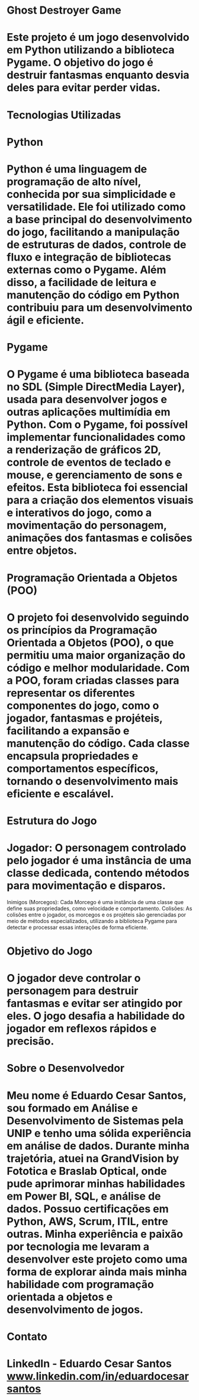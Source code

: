 # Ghost Destroyer Game
# Este projeto é um jogo desenvolvido em Python utilizando a biblioteca Pygame. O objetivo do jogo é destruir fantasmas enquanto desvia deles para evitar perder vidas.

# Tecnologias Utilizadas
# Python
# Python é uma linguagem de programação de alto nível, conhecida por sua simplicidade e versatilidade. Ele foi utilizado como a base principal do desenvolvimento do jogo, facilitando a manipulação de estruturas de dados, controle de fluxo e integração de bibliotecas externas como o Pygame. Além disso, a facilidade de leitura e manutenção do código em Python contribuiu para um desenvolvimento ágil e eficiente.

# Pygame
# O Pygame é uma biblioteca baseada no SDL (Simple DirectMedia Layer), usada para desenvolver jogos e outras aplicações multimídia em Python. Com o Pygame, foi possível implementar funcionalidades como a renderização de gráficos 2D, controle de eventos de teclado e mouse, e gerenciamento de sons e efeitos. Esta biblioteca foi essencial para a criação dos elementos visuais e interativos do jogo, como a movimentação do personagem, animações dos fantasmas e colisões entre objetos.

# Programação Orientada a Objetos (POO)
# O projeto foi desenvolvido seguindo os princípios da Programação Orientada a Objetos (POO), o que permitiu uma maior organização do código e melhor modularidade. Com a POO, foram criadas classes para representar os diferentes componentes do jogo, como o jogador, fantasmas e projéteis, facilitando a expansão e manutenção do código. Cada classe encapsula propriedades e comportamentos específicos, tornando o desenvolvimento mais eficiente e escalável.

# Estrutura do Jogo
# Jogador: O personagem controlado pelo jogador é uma instância de uma classe dedicada, contendo métodos para movimentação e disparos.
Inimigos (Morcegos): Cada Morcego é uma instância de uma classe que define suas propriedades, como velocidade e comportamento.
Colisões: As colisões entre o jogador, os morcegos e os projéteis são gerenciadas por meio de métodos especializados, utilizando a biblioteca Pygame para detectar e processar essas interações de forma eficiente.

# Objetivo do Jogo
# O jogador deve controlar o personagem para destruir fantasmas e evitar ser atingido por eles. O jogo desafia a habilidade do jogador em reflexos rápidos e precisão.

# Sobre o Desenvolvedor
# Meu nome é Eduardo Cesar Santos, sou formado em Análise e Desenvolvimento de Sistemas pela UNIP e tenho uma sólida experiência em análise de dados. Durante minha trajetória, atuei na GrandVision by Fototica e Braslab Optical, onde pude aprimorar minhas habilidades em Power BI, SQL, e análise de dados. Possuo certificações em Python, AWS, Scrum, ITIL, entre outras. Minha experiência e paixão por tecnologia me levaram a desenvolver este projeto como uma forma de explorar ainda mais minha habilidade com programação orientada a objetos e desenvolvimento de jogos.

# Contato
# LinkedIn - Eduardo Cesar Santos www.linkedin.com/in/eduardocesarsantos
